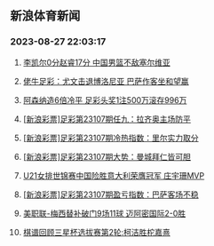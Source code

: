## 新浪体育新闻 
### 2023-08-27 22:03:17

1. [李凯尔0分赵睿17分 中国男篮不敌塞尔维亚](https://sports.sina.com.cn/basketball/cba/2023-08-26/doc-imzipxsw6845919.shtml)

2. [佬牛足彩：尤文击退博洛尼亚 巴萨作客坐和望赢](https://sports.sina.com.cn/l/2023-08-27/doc-imziqzec4482579.shtml)

3. [阿森纳造6倍冷平 足彩头奖1注500万滚存996万](https://sports.sina.com.cn/l/2023-08-27/doc-imziquwn6379982.shtml)

4. [[新浪彩票]足彩第23107期任九：拉齐奥主场防平](https://sports.sina.com.cn/l/2023-08-27/doc-imziquwf4595532.shtml)

5. [[新浪彩票]足彩第23107期冷热指数：里尔实力取分](https://sports.sina.com.cn/l/2023-08-27/doc-imziquwf4596066.shtml)

6. [[新浪彩票]足彩第23107期大势：曼城拜仁皆可胆](https://sports.sina.com.cn/l/2023-08-27/doc-imziquwn6381078.shtml)

7. [U21女排世锦赛中国险胜意大利荣膺冠军 庄宇珊MVP](https://sports.sina.com.cn/others/volleyball/2023-08-27/doc-imzirfnc6672440.shtml)

8. [[新浪彩票]足彩第23107期盈亏指数：巴萨客场不稳](https://sports.sina.com.cn/l/2023-08-27/doc-imziquwn6382010.shtml)

9. [美职联-梅西替补破门9场11球 迈阿密国际2-0胜](https://sports.sina.com.cn/global/others/2023-08-27/doc-imziqzek6269469.shtml)

10. [棋谱回顾三星杯选拔赛第2轮:柯洁胜柁嘉熹](https://sports.sina.com.cn/chess/weiqi/2023-08-27/doc-imziqzef6778550.shtml)

